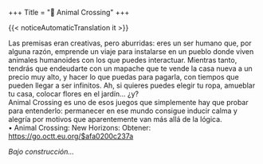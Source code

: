 +++
Title = "🍃 Animal Crossing"
+++

{{< noticeAutomaticTranslation it >}}



Las premisas eran creativas, pero aburridas: eres un ser humano que, por alguna razón, emprende un viaje para instalarse en un pueblo donde viven animales humanoides con los que puedes interactuar. Mientras tanto, tendrás que endeudarte con un mapache que te vende la casa nueva a un precio muy alto, y hacer lo que puedas para pagarla, con tiempos que pueden llegar a ser infinitos. Ah, si quieres puedes elegir tu ropa, amueblar tu casa, colocar flores en el jardín… ¿y?  
Animal Crossing es uno de esos juegos que simplemente hay que probar para entenderlo: permanecer en ese mundo consigue inducir calma y alegría por motivos que aparentemente van más allá de la lógica.  
	• Animal Crossing: New Horizons: Obtener: <https://go.octt.eu.org/$afa0200c237a>

_Bajo construcción..._